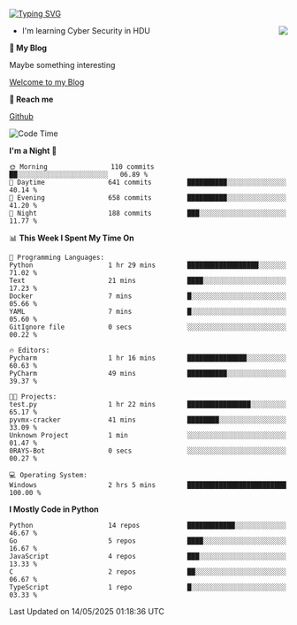 [![Typing SVG](https://readme-typing-svg.herokuapp.com?font=Fira+Code&pause=1000&random=false&width=450&height=60&lines=Hello+%F0%9F%91%8B%F0%9F%8F%BB;I'm+JBNRZ)](https://git.io/typing-svg)

<a href="#">
  <img align="right" src="https://github-readme-stats.vercel.app/api?username=JBNRZ&show_icons=true&bg_color=15,f2f7fd,E0EAFC" />
</a>

- I'm learning Cyber Security in HDU

 **🌱 My Blog**

Maybe something interesting

[Welcome to my Blog](https://jbnrz.com.cn/)

 **💬 Reach me** 

[Github](https://github.com/JBNRZ)


<!--START_SECTION:waka-->
![Code Time](http://img.shields.io/badge/Code%20Time-1%2C173%20hrs%2052%20mins-blue)

**I'm a Night 🦉** 

```text
🌞 Morning                110 commits         ██░░░░░░░░░░░░░░░░░░░░░░░   06.89 % 
🌆 Daytime                641 commits         ██████████░░░░░░░░░░░░░░░   40.14 % 
🌃 Evening                658 commits         ██████████░░░░░░░░░░░░░░░   41.20 % 
🌙 Night                  188 commits         ███░░░░░░░░░░░░░░░░░░░░░░   11.77 % 
```


📊 **This Week I Spent My Time On** 

```text
💬 Programming Languages: 
Python                   1 hr 29 mins        ██████████████████░░░░░░░   71.02 % 
Text                     21 mins             ████░░░░░░░░░░░░░░░░░░░░░   17.23 % 
Docker                   7 mins              █░░░░░░░░░░░░░░░░░░░░░░░░   05.66 % 
YAML                     7 mins              █░░░░░░░░░░░░░░░░░░░░░░░░   05.60 % 
GitIgnore file           0 secs              ░░░░░░░░░░░░░░░░░░░░░░░░░   00.22 % 

🔥 Editors: 
Pycharm                  1 hr 16 mins        ███████████████░░░░░░░░░░   60.63 % 
PyCharm                  49 mins             ██████████░░░░░░░░░░░░░░░   39.37 % 

🐱‍💻 Projects: 
test.py                  1 hr 22 mins        ████████████████░░░░░░░░░   65.17 % 
pyvmx-cracker            41 mins             ████████░░░░░░░░░░░░░░░░░   33.09 % 
Unknown Project          1 min               ░░░░░░░░░░░░░░░░░░░░░░░░░   01.47 % 
0RAYS-Bot                0 secs              ░░░░░░░░░░░░░░░░░░░░░░░░░   00.27 % 

💻 Operating System: 
Windows                  2 hrs 5 mins        █████████████████████████   100.00 % 
```

**I Mostly Code in Python** 

```text
Python                   14 repos            ████████████░░░░░░░░░░░░░   46.67 % 
Go                       5 repos             ████░░░░░░░░░░░░░░░░░░░░░   16.67 % 
JavaScript               4 repos             ███░░░░░░░░░░░░░░░░░░░░░░   13.33 % 
C                        2 repos             ██░░░░░░░░░░░░░░░░░░░░░░░   06.67 % 
TypeScript               1 repo              █░░░░░░░░░░░░░░░░░░░░░░░░   03.33 % 
```




 Last Updated on 14/05/2025 01:18:36 UTC
<!--END_SECTION:waka-->
